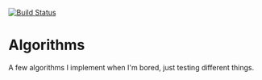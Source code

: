 [![Build Status](https://travis-ci.com/Ajordat/Algorithms.png?branch=master)](https://travis-ci.com/Ajordat/Algorithms)

# Algorithms 

A few algorithms I implement when I'm bored, just testing different things.
